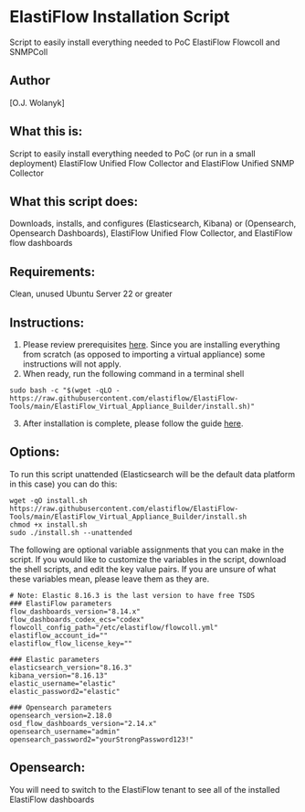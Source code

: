 # ElastiFlow Installation Script
Script to easily install everything needed to PoC ElastiFlow Flowcoll and SNMPColl

## Author
[O.J. Wolanyk]

What this is:
----------------
Script to easily install everything needed to PoC (or run in a small deployment) ElastiFlow Unified Flow Collector and ElastiFlow Unified SNMP Collector

What this script does:
----------------
Downloads, installs, and configures (Elasticsearch, Kibana) or (Opensearch, Opensearch Dashboards), ElastiFlow Unified Flow Collector, and ElastiFlow flow dashboards

Requirements:
----------------
Clean, unused Ubuntu Server 22 or greater

Instructions:
----------------
1) Please review prerequisites [here](https://docs.google.com/document/d/18XOxnAdxAW5bcqRRGEEKayJf_ViwYRAG/edit#heading=h.e87xs5ntz4yk). Since you are installing everything from scratch (as opposed to importing a virtual appliance) some instructions will not apply.
2) When ready, run the following command in a terminal shell
```
sudo bash -c "$(wget -qLO - https://raw.githubusercontent.com/elastiflow/ElastiFlow-Tools/main/ElastiFlow_Virtual_Appliance_Builder/install.sh)"
```
3) After installation is complete, please follow the guide [here](https://docs.google.com/document/d/18XOxnAdxAW5bcqRRGEEKayJf_ViwYRAG/edit?usp=sharing&ouid=106934919212917365947&rtpof=true&sd=true).

Options:
----------------

To run this script unattended (Elasticsearch will be the default data platform in this case) you can do this:
```
wget -qO install.sh https://raw.githubusercontent.com/elastiflow/ElastiFlow-Tools/main/ElastiFlow_Virtual_Appliance_Builder/install.sh
chmod +x install.sh
sudo ./install.sh --unattended
```

The following are optional variable assignments that you can make in the script. If you would like to customize the variables in the script, download the shell scripts, and edit the key value pairs. If you are unsure of what these variables mean, please leave them as they are.

```
# Note: Elastic 8.16.3 is the last version to have free TSDS
### ElastiFlow parameters
flow_dashboards_version="8.14.x"
flow_dashboards_codex_ecs="codex"
flowcoll_config_path="/etc/elastiflow/flowcoll.yml"
elastiflow_account_id=""
elastiflow_flow_license_key=""

### Elastic parameters
elasticsearch_version="8.16.3"
kibana_version="8.16.13"
elastic_username="elastic"
elastic_password2="elastic"

### Opensearch parameters
opensearch_version=2.18.0
osd_flow_dashboards_version="2.14.x"
opensearch_username="admin"
opensearch_password2="yourStrongPassword123!"

```
Opensearch:
--------
You will need to switch to the ElastiFlow tenant to see all of the installed ElastiFlow dashboards
